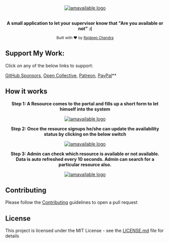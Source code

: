 
<div align="center">
  <a href="#"><img src="https://github.com/Rajdeepc/iam-available/blob/master/github/logo.png?raw=true" alt="iamavailable logo"></a>
  <br>
  <br>
  <p>
    <b>A small application to let your supervisor know that "Are you available or not" :(
</b>
  </p>
  <p>
    <sub>Built with ❤︎ by
      <a href="https://github.com/Rajdeepc">Rajdeep Chandra</a> 
    </sub>
  </p>
</div>


## Support My Work:

Click on any of the below links to support:

[GitHub Sponsors](https://github.com/sponsors/Rajdeepc), [Open Collective](https://opencollective.com/rajdeep-chandra), [Patreon](https://www.patreon.com/chandraraj), [PayPal](https://www.paypal.me/RajdeepC)\*\*

## How it works

<div align="center">
  <p>
    <b>Step 1: A Resource comes to the portal and fills up a short form to let himself into the system
</b>
  </p>
  <p>
     <a href="#"><img src="https://github.com/Rajdeepc/iam-available/blob/master/github/signup.png?raw=true" alt="iamavailable logo"></a>
  </p>
</div>

<div align="center">
  <p>
    <b>Step 2: Once the resource signups he/she can update the availability status by clicking on the below switch

</b>
  </p>
  <p>
     <a href="#"><img src="https://github.com/Rajdeepc/iam-available/blob/master/github/switch.png?raw=true" alt="iamavailable logo"></a>
  </p>
</div>

<div align="center">
  <p>
    <b>Step 3: 
Admin can check which resource is available or not available. Data is auto refreshed every 10 seconds.
Admin can search for a particular resource also.
</b>
  </p>
  <p>
     <a href="#"><img src="https://github.com/Rajdeepc/iam-available/blob/master/github/admin.png?raw=true" alt="iamavailable logo"></a>
  </p>
</div>

## Contributing

Please follow the [Contributing](./github/CONTRIBUTING.md) guidelines to open a pull request

## License

This project is licensed under the MIT License - see the [LICENSE.md](./github/LICENSE.md) file for details


